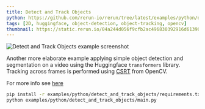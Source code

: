 ```yaml
---
title: Detect and Track Objects
python: https://github.com/rerun-io/rerun/tree/latest/examples/python/detect_and_track_objects/main.py
tags: [2D, huggingface, object-detection, object-tracking, opencv]
thumbnail: https://static.rerun.io/04a244d056f9cfb2ac496830392916d613902def_detect_and_track_objects_480w.png
---
```


<picture>
  <source media="(max-width: 480px)" srcset="https://static.rerun.io/04a244d056f9cfb2ac496830392916d613902def_detect_and_track_objects_480w.png">
  <source media="(max-width: 768px)" srcset="https://static.rerun.io/d9b970d5388bcbaa631b20938a941a19e47f316d_detect_and_track_objects_768w.png">
  <source media="(max-width: 1024px)" srcset="https://static.rerun.io/3c8f6c4a24ed89f8cad351c25b7b39affa9d48a4_detect_and_track_objects_1024w.png">
  <source media="(max-width: 1200px)" srcset="https://static.rerun.io/ddfe03d04002ad9ee1b545cdad9eb02eb1e35d9f_detect_and_track_objects_1200w.png">
  <img src="https://static.rerun.io/27aa9cc1ff7ae05f45193ce6d38dd1ed60f70276_detect_and_track_objects_full.png" alt="Detect and Track Objects example screenshot">
</picture>

Another more elaborate example applying simple object detection and segmentation on a video using the Huggingface `transformers` library. Tracking across frames is performed using [CSRT](https://arxiv.org/pdf/1611.08461.pdf) from OpenCV.

For more info see [here](https://huggingface.co/docs/transformers/index)

```bash
pip install -r examples/python/detect_and_track_objects/requirements.txt
python examples/python/detect_and_track_objects/main.py
```

